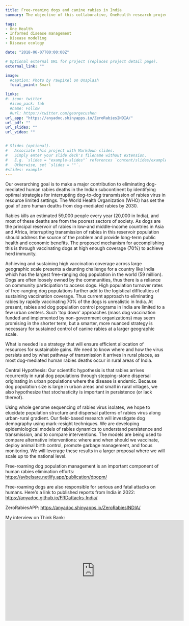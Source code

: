 ```yaml
---
title: Free-roaming dogs and canine rabies in India
summary: The objective of this collaborative, OneHealth research project is to use viral genome sequencing, dog demography and epidemiological modeling to better understand the mechanisms of persistence  and  dispersal of  canine  rabies, and find focused, efficient strategies for interrupting dog-to-dog transmission of rabies virus in resource-limited settings.

tags:
- One Health
- Informed disease management
- Disease modeling
- Disease ecology

date: "2018-06-07T00:00:00Z"

# Optional external URL for project (replaces project detail page).
external_link: ""

image:
  #caption: Photo by rawpixel on Unsplash
  focal_point: Smart

links:
#- icon: twitter
  #icon_pack: fab
  #name: Follow
  #url: https://twitter.com/georgecushen
url_app: "https://anyadoc.shinyapps.io/ZeroRabiesINDIA/"
url_pdf: ""
url_slides: ""
url_video: ""


# Slides (optional).
#   Associate this project with Markdown slides.
#   Simply enter your slide deck's filename without extension.
#   E.g. `slides = "example-slides"` references `content/slides/example-slides.md`.
#   Otherwise, set `slides = ""`.
#slides: example
---
```

Our overarching goal is to make a major contribution to eliminating dog-mediated human rabies deaths in the Indian subcontinent by identifying optimal strategies for interrupting dog-to-dog transmission of rabies virus in resource limited settings. The  World  Health  Organization (WHO) has set  the  goal  of  zero  human  deaths  from  dog-mediated  rabies  by  2030. 

Rabies  kills  an  estimated  59,000  people every  year (20,000 in India), and most  of  these  deaths  are  from  the  poorest  sectors  of society. As dogs are the principal reservoir of rabies in  low-and  middle-income  countries in Asia and Africa, interrupting transmission of rabies in this reservoir population should address the source of the problem and provide long-term public health and economic benefits. The proposed  mechanism  for  accomplishing  this  is  through  vaccinating dogs at  high  enough  coverage  (70%)  to  achieve  herd  immunity.

Achieving and  sustaining  high  vaccination  coverage across  large  geographic  scale  presents a  daunting challenge for a country like India which has the largest  free-ranging  dog  population  in  the  world  (59 million). Dogs are often loosely owned by the communities, thus there is a reliance on community participation to access dogs. High population turnover rates of free-ranging dog populations further add to the logistical difficulties of sustaining vaccination coverage. Thus current approach  to  eliminating rabies  by  rapidly  vaccinating  70%  of  the dogs  is  unrealistic  in  India. At present, rabies and dog population control programs in India are limited to a few urban centers. Such 'top down' approaches (mass dog vaccination funded and implemented by non-government organizations) may seem promising in the shorter term, but a smarter, more  nuanced  strategy is  necessary for sustained control of canine rabies at a larger geographic scale.

What is needed is a strategy that will ensure  efficient allocation of resources for sustainable  gains. We need  to  know  where  and  how  the  virus  persists  and by  what  pathway  of  transmission  it  arrives in rural  places, as most dog-mediated  human rabies deaths occur in rural areas of India.

Central  Hypothesis:  Our  scientific  hypothesis  is  that  rabies  arrives  recurrently  in  rural  dog  populations  through  stepping-stone  dispersal  originating  in  urban  populations  where  the  disease  is endemic.  Because  dog  population  size  is  large  in urban  areas  and  small  in  rural  villages,  we  also  hypothesize  that  stochasticity  is important in  persistence  (or  lack  thereof).

Using whole genome sequencing of rabies virus isolates, we hope to elucidate  population  structure  and  dispersal  patterns  of  rabies  virus  along  urban-rural gradient. Our field-based research will investigate dog demography using mark-resight techniques. We are developing epidemiological models  of  rabies  dynamics to  understand  persistence  and  transmission,  and  to  compare  interventions. The  models are being used to compare  alternative  interventions: where  and  when  should we  vaccinate,  deploy  animal  birth  control,  promote  garbage  management,  and  focus  monitoring. We  will leverage  these  results  in  a  larger  proposal  where  we  will  scale up  to  the  national  level.

Free-roaming dog population management is an important component of human rabies elimination efforts: https://avbelsare.netlify.app/publication/dpopm/

Free-roaming dogs are also responsible for serious and fatal attacks on humans. Here's a link to published reports from India in 2022: https://anyadoc.github.io/FRDattacks-India/

ZeroRabiesAPP: https://anyadoc.shinyapps.io/ZeroRabiesINDIA/

My interview on Think Bank: <iframe width="560" height="315" src="https://www.youtube.com/embed/O1hjmpMtzJQ?si=EEpdCSuVVdHhpuhI" title="YouTube video player" frameborder="0" allow="accelerometer; autoplay; clipboard-write; encrypted-media; gyroscope; picture-in-picture; web-share" referrerpolicy="strict-origin-when-cross-origin" allowfullscreen></iframe>
